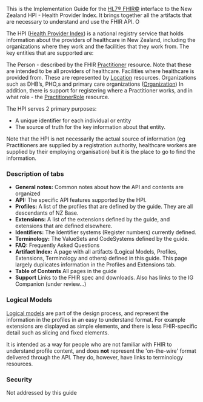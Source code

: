 <!-- index.md {% comment %}
*****************************************************************************************
*                            WARNING: DO NOT EDIT THIS FILE                             *
*                                                                                       *
* This file is generated by SUSHI. Any edits you make to this file will be overwritten. *
*                                                                                       *
* To change the contents of this file, edit the original source file at:                *
* ig-data/input/pagecontent/index.md                                                    *
*****************************************************************************************
{% endcomment %} -->
This is the Implementation Guide for the [HL7® FHIR©](hl7.org/fhir) interface to the New Zealand HPI - Health Provider Index. It brings together all the artifacts that are necessary to understand and use the FHIR API. O

The HPI ([Health Provider Index](https://www.health.govt.nz/our-work/health-identity/health-provider-index)) is a national registry service that holds information about the providers of healthcare in New Zealand, including the organizations where they work and the facilities that they work from. The key entities that are supported are:

The Person - described by the FHIR [Practitioner](http://hl7.org/fhir/practitioner.html) resource. Note that these are intended to be all providers of healthcare.
Facilities where healthcare is provided from. These are represented by [Location](http://hl7.org/fhir/location.html) resources.
Organizations such as DHB’s, PHO,s and primary care organizations ([Organization](http://hl7.org/fhir/organization.html))
In addition, there is support for registering where a Practitioner works, and in what role - the [PractitionerRole](http://hl7.org/fhir/practitionerrole.html) resource.

The HPI serves 2 primary purposes:

* A unique identifier for each individual or entity
* The source of truth for the key information about that entity. 

Note that the HPI is not necessarily the actual source of information (eg Practitioners are supplied by a registration authority, healthcare workers are supplied by their employing organisation) but it is the place to go to find the information.

### Description of tabs

* **General notes:**  Common notes about how the API and contents are organized
* **API:** The specific API features supported by the HPI.
* **Profiles:** A list of the profiles that are defined by the guide. They are all descendants of NZ Base.
* **Extensions:** A list of the extensions defined by the guide, and extensions that are defined elsewhere.
* **Identifiers:** The Identifier systems (Register numbers) currently defined.
* **Terminology:** The ValueSets and CodeSystems defined by the guide. 
* **FAQ:** Frequently Asked Questions
* **Artifact Index:** A page with all artifacts (Logical Models, Profiles, Extensions, Terminology and others) defined in this guide. This page largely duplicates information in the Profiles and Extensions tab.
* **Table of Contents** All pages in the guide
* **Support** Links to the FHIR spec and downloads. Also has links to the IG Companion (under review...)


### Logical Models

[Logical models](artifacts.html#structures-logical-models) are part of the design process, and represent the information in the profiles in an easy to understand format. For example extensions are displayed as simple elements, and there is less FHIR-specific detail such as slicing and fixed elements.

It is intended as a way for people who are not familiar with FHIR to understand profile content, and does **not** represent the 'on-the-wire' format delivered through the API. They do, however, have links to terminology resources.

### Security

Not addressed by this guide

